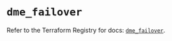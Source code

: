 # `dme_failover`

Refer to the Terraform Registry for docs: [`dme_failover`](https://registry.terraform.io/providers/dnsmadeeasy/dme/1.0.8/docs/resources/failover).
